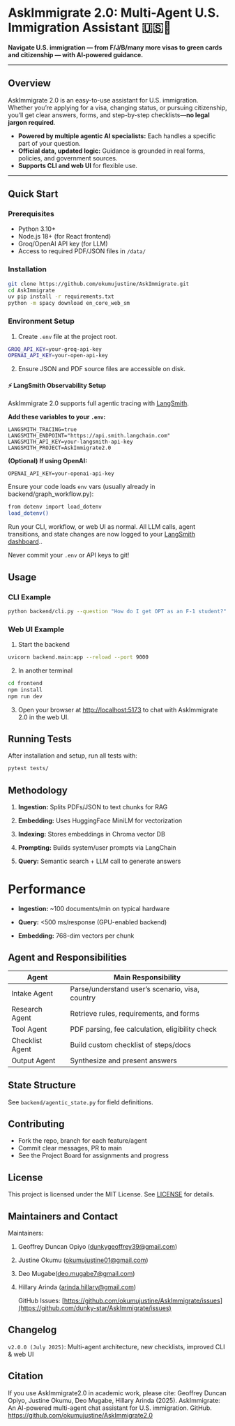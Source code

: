 # AskImmigrate 2.0: Multi-Agent U.S. Immigration Assistant 🇺🇸🤖

**Navigate U.S. immigration — from F/J/B/many more visas to green cards and citizenship — with AI-powered guidance.**

---

## Overview

AskImmigrate 2.0 is an easy-to-use assistant for U.S. immigration.  
Whether you’re applying for a visa, changing status, or pursuing citizenship, you’ll get clear answers, forms, and step-by-step checklists—**no legal jargon required**.

- **Powered by multiple agentic AI specialists:** Each handles a specific part of your question.
- **Official data, updated logic:** Guidance is grounded in real forms, policies, and government sources.
- **Supports CLI and web UI** for flexible use.

---

## Quick Start

### Prerequisites

- Python 3.10+
- Node.js 18+ (for React frontend)
- Groq/OpenAI API key (for LLM)
- Access to required PDF/JSON files in `/data/`

### Installation

```bash
git clone https://github.com/okumujustine/AskImmigrate.git
cd AskImmigrate
uv pip install -r requirements.txt
python -m spacy download en_core_web_sm
```

### Environment Setup

1. Create `.env` file at the project root.
```bash
GROQ_API_KEY=your-groq-api-key
OPENAI_API_KEY=your-open-api-key
```
2. Ensure JSON and PDF source files are accessible on disk.

#### ⚡ LangSmith Observability Setup

AskImmigrate 2.0 supports full agentic tracing with [LangSmith](https://smith.langchain.com).

**Add these variables to your `.env`:**

```env
LANGSMITH_TRACING=true
LANGSMITH_ENDPOINT="https://api.smith.langchain.com"
LANGSMITH_API_KEY=your-langsmith-api-key
LANGSMITH_PROJECT=AskImmigrate2.0
```
**(Optional) If using OpenAI:**
```env
OPENAI_API_KEY=your-openai-api-key
```

Ensure your code loads `env` vars (usually already in backend/graph_workflow.py):
```bash
from dotenv import load_dotenv
load_dotenv()
```

Run your CLI, workflow, or web UI as normal.
All LLM calls, agent transitions, and state changes are now logged to your [LangSmith dashboard](https://smith.langchain.com)..

Never commit your `.env` or API keys to git!




## Usage 
### CLI Example
```bash
python backend/cli.py --question "How do I get OPT as an F-1 student?"
```


### Web UI Example
1. Start the backend
```bash
uvicorn backend.main:app --reload --port 9000
```
2. In another terminal
```bash
cd frontend
npm install
npm run dev
```
3. Open your browser at [http://localhost:5173](http://localhost:5173) to chat with AskImmigrate 2.0 in the web UI.

## Running Tests

After installation and setup, run all tests with:

```bash
pytest tests/
```

## Methodology

1. **Ingestion:** Splits PDFs/JSON to text chunks for RAG

2. **Embedding:** Uses HuggingFace MiniLM for vectorization

3. **Indexing:** Stores embeddings in Chroma vector DB

4. **Prompting:** Builds system/user prompts via LangChain

5. **Query:** Semantic search + LLM call to generate answers



# Performance 
- **Ingestion:** ~100 documents/min on typical hardware

- **Query:** <500 ms/response (GPU-enabled backend)

- **Embedding:** 768-dim vectors per chunk



## Agent and Responsibilities
| Agent           | Main Responsibility                             |
| --------------- | ----------------------------------------------- |
| Intake Agent    | Parse/understand user’s scenario, visa, country |
| Research Agent  | Retrieve rules, requirements, and forms         |
| Tool Agent      | PDF parsing, fee calculation, eligibility check |
| Checklist Agent | Build custom checklist of steps/docs            |
| Output Agent    | Synthesize and present answers                  |



## State Structure

See `backend/agentic_state.py` for field definitions.



## Contributing

- Fork the repo, branch for each feature/agent
- Commit clear messages, PR to main
- See the Project Board for assignments and progress



## License

This project is licensed under the MIT License. See [LICENSE](LICENSE) for details.



## Maintainers and Contact

Maintainers:&#x20;

1. Geoffrey Duncan Opiyo ([dunkygeoffrey39@gmail.com](mailto\:dunkygeoffrey39@gmail.com))

2. Justine Okumu ([okumujustine01@gmail.com](mailto\:okumujustine01@gmail.com))

3. Deo Mugabe([deo.mugabe7@gmail.com](mailto\:deo.mugabe7@gmail.com))

4. Hillary Arinda ([arinda.hillary@gmail.com](mailto\:arinda.hillary@gmail.com))

   GitHub Issues: [https://github.com/okumujustine/AskImmigrate/issues](https://github.com/dunky-star/AskImmigrate/issues)



## Changelog
`v2.0.0 (July 2025)`: Multi-agent architecture, new checklists, improved CLI & web UI


## Citation
If you use AskImmigrate2.0 in academic work, please cite:
Geoffrey Duncan Opiyo, Justine Okumu, Deo Mugabe, Hillary Arinda (2025). AskImmigrate: An AI-powered multi-agent chat assistant for U.S. immigration. GitHub. https://github.com/okumujustine/AskImmigrate2.0



